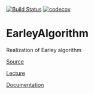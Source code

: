[![Build Status](https://travis-ci.com/yaishenka/EarlyAlgorithm.svg?token=pCrpi9sFsEEr78ZMRHRN&branch=master)](https://travis-ci.com/yaishenka/EarlyAlgorithm)
[![codecov](https://codecov.io/gh/yaishenka/EarlyAlgorithm/branch/master/graph/badge.svg?token=bnUBDq4XLg)](https://codecov.io/gh/yaishenka/EarlyAlgorithm)



# EarleyAlgorithm

Realization of Earley algorithm

[Source](http://www.mi-ras.ru/~sk/lehre/fivt2013/Earley.pdf)

[Lecture](https://www.youtube.com/watch?v=P6qWLT_TFtw)

[Documentation](https://yaishenka.github.io/EarleyAlgorithm/)

